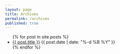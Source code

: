 ```yaml
---
layout: page
title: Archives
permalink: /archives
published: true
---
```

<ul class="posts">
  {% for post in site.posts %}
    <li>
      <a href="{% if post.external %}{{ post.external }}{% else %}{{ post.url }}{% endif %}"><span class="title">{{ post.title }}</span></a> <span class="date">{{ post.date | date: "%-d %B %Y" }}</span>
    </li>
  {% endfor %}
</ul>
